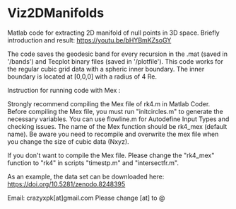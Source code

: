 # Viz2DManifolds
Matlab code for extracting 2D manifold of null points in 3D space.
Briefly introduction and result: https://youtu.be/bHYBmKZsoGY

The code saves the geodesic band for every recursion in the .mat (saved in '/bands') and Tecplot binary files (saved in '/plotfile').
This code works for the regular cubic grid data with a spheric inner boundary. 
The inner boundary is located at [0,0,0] with a radius of 4 Re.

Instruction for running code with Mex :

Strongly recommend compiling the Mex file of rk4.m in Matlab Coder.
Before compiling the Mex file, you must run "initcircles.m" to generate the necessary variables.
You can use flowline.m for Autodefine Input Types and checking issues.
The name of the Mex function should be rk4_mex (default name).
Be aware you need to recompile and overwrite the mex file when you change 
the size of cubic data (Nxyz).

If you don't want to compile the Mex file. Please change the "rk4_mex" function to "rk4" in scripts "timestp.m" and "intersectfr.m".

As an example, the data set can be downloaded here:
https://doi.org/10.5281/zenodo.8248395


Email: crazyxpk[at]gmail.com 
Please change [at] to @

